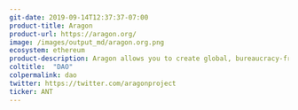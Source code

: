 ```yaml
---
git-date: 2019-09-14T12:37:37-07:00
product-title: Aragon
product-url: https://aragon.org/
image: /images/output_md/aragon.org.png
ecosystem: ethereum
product-description: Aragon allows you to create global, bureaucracy-free companies and freely organize and collaborate without borders or intermediaries.
coltitle:  "DAO"
colpermalink: dao
twitter: https://twitter.com/aragonproject
ticker: ANT
---
```

